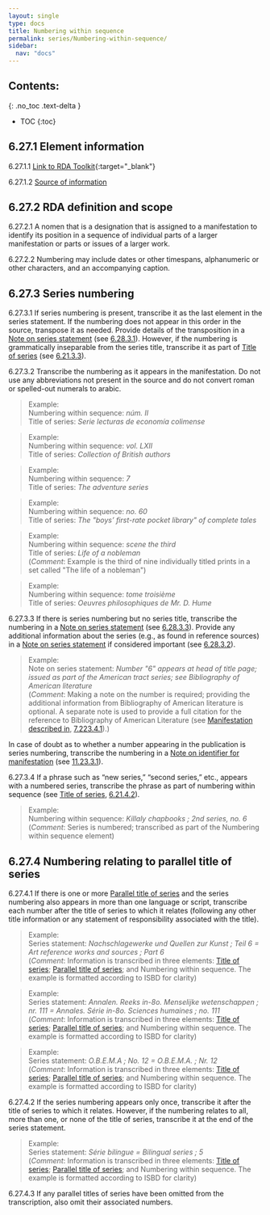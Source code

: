```yaml
---
layout: single
type: docs
title: Numbering within sequence
permalink: series/Numbering-within-sequence/
sidebar:
  nav: "docs"
---
```


## Contents:
{: .no_toc .text-delta }

- TOC
{:toc}

## 6.27.1 Element information

<a name="6.27.1.1">6.27.1.1</a> [Link to RDA Toolkit](https://beta.rdatoolkit.org/en-US_ala-04e52191-96ac-3870-ac6a-de37540f45f5){:target="_blank"}

<a name="6.27.1.2">6.27.1.2</a> [Source of information](/DCRMR/series/)

## 6.27.2 RDA definition and scope

<a name="6.27.2.1">6.27.2.1</a> A nomen that is a designation that is assigned to a manifestation to identify its position in a sequence of individual parts of a larger manifestation or parts or issues of a larger work.

<a name="6.27.2.2">6.27.2.2</a> Numbering may include dates or other timespans, alphanumeric or other characters, and an accompanying caption.

## 6.27.3 Series numbering

<a name="6.27.3.1">6.27.3.1</a> If series numbering is present, transcribe it as the last element in the series statement. If the numbering does not appear in this order in the source, transpose it as needed. Provide details of the transposition in a [Note on series statement](/DCRMR/series/Note-on-series-statement/) (see [6.28.3.1](/DCRMR/series/Note-on-series-statement/#6.28.3.1)). However, if the numbering is grammatically inseparable from the series title, transcribe it as part of [Title of series](/DCRMR/series/Title-of-series/) (see [6.21.3.3](/DCRMR/series/Title-of-series/#6.21.3.3)).

<a name="6.27.3.2">6.27.3.2</a> Transcribe the numbering as it appears in the manifestation. Do not use any abbreviations not present in the source and do not convert roman or spelled-out numerals to arabic.

>Example:  
>Numbering within sequence: <CITE>núm. II</CITE>  
>Title of series: <CITE>Serie lecturas de economía colimense</CITE>

>Example:  
>Numbering within sequence: <CITE>vol. LXII</CITE>    
>Title of series: <CITE>Collection of British authors</CITE>    

>Example:  
>Numbering within sequence: <CITE>7</CITE>    
>Title of series: <CITE>The adventure series</CITE>    

>Example:  
>Numbering within sequence: <CITE>no. 60</CITE>    
>Title of series: <CITE>The "boys’ first-rate pocket library" of complete tales</CITE>    

>Example:  
>Numbering within sequence: <CITE>scene the third</CITE>      
>Title of series: <CITE>Life of a nobleman</CITE>      
>(*Comment*: Example is the third of nine individually titled prints in a set called "The life of a nobleman")    

>Example:  
>Numbering within sequence: <CITE>tome troisième</CITE>    
>Title of series: <CITE>Oeuvres philosophiques de Mr. D. Hume</CITE>      

<a name="6.27.3.3">6.27.3.3</a> If there is series numbering but no series title, transcribe the numbering in a [Note on series statement](/DCRMR/series/Note-on-series-statement/) (see [6.28.3.3](/DCRMR/series/Note-on-series-statement/#6.28.3.3)). Provide any additional information about the series (e.g., as found in reference sources) in a [Note on series statement](/DCRMR/series/Note-on-series-statement/) if considered important (see [6.28.3.2](/DCRMR/series/Note-on-series-statement/#6.28.3.2)). 

>Example:  
>Note on series statement: <CITE>Number "6" appears at head of title page; issued as part of the American tract series; see Bibliography of American literature</CITE>  
>(*Comment*: Making a note on the number is required; providing the additional information from Bibliography of American literature is optional. A separate note is used to provide a full citation for the reference to Bibliography of American Literature (see [Manifestation described in](/DCRMR/additional-notes/Manifestation-described-in/), [7.223.4.1](/DCRMR/additional-notes/Manifestation-described-in/#7.223.4.1)).)    

In case of doubt as to whether a number appearing in the publication is series numbering, transcribe the numbering in a [Note on identifier for manifestation](/DCRMR/identifiers/Note-on-identifier-for-manifestation/) (see [11.23.3.1](/DCRMR/identifiers/Note-on-identifier-for-manifestation/#11.23.3.1)).

<a name="6.27.3.4">6.27.3.4</a> If a phrase such as “new series,” “second series,” etc., appears with a numbered series, transcribe the phrase as part of numbering within sequence (see [Title of series](/DCRMR/series/Title-of-series/), [6.21.4.2](/DCRMR/series/Title-of-series/#6.21.4.2)).

>Example:    
>Numbering within sequence: <CITE>Killaly chapbooks ; 2nd series, no. 6</CITE>    
>(*Comment*: Series is numbered; transcribed as part of the Numbering within sequence element)  

## 6.27.4 Numbering relating to parallel title of series

<a name="6.27.4.1">6.27.4.1</a> If there is one or more [Parallel title of series](/DCRMR/series/Parallel-title-of-series/) and the series numbering also appears in more than one language or script, transcribe each number after the title of series to which it relates (following any other title information or any statement of responsibility associated with the title).

>Example:  
>Series statement: <CITE>Nachschlagewerke und Quellen zur Kunst ; Teil 6 = Art reference works and sources ; Part 6</CITE>    
>(*Comment*: Information is transcribed in three elements: [Title of series](/DCRMR/series/Title-of-series/); [Parallel title of series](/DCRMR/series/Parallel-title-of-series/); and Numbering within sequence. The example is formatted according to ISBD for clarity)    

>Example:  
>Series statement: <CITE>Annalen. Reeks in-8o. Menselijke wetenschappen ;  nr. 111 = Annales. Série in-8o. Sciences humaines ; no. 111</CITE>    
>(*Comment*: Information is transcribed in three elements: [Title of series](/DCRMR/series/Title-of-series/); [Parallel title of series](/DCRMR/series/Parallel-title-of-series/); and Numbering within sequence. The example is formatted according to ISBD for clarity)    

>Example:  
>Series statement: <CITE>O.B.E.M.A ; No. 12 = O.B.E.M.A. ; Nr. 12</CITE>    
>(*Comment*: Information is transcribed in three elements: [Title of series](/DCRMR/series/Title-of-series/); [Parallel title of series](/DCRMR/series/Parallel-title-of-series/); and Numbering within sequence. The example is formatted according to ISBD for clarity)    

<a name="6.27.4.2">6.27.4.2</a> If the series numbering appears only once, transcribe it after the title of series to which it relates. However, if the numbering relates to all, more than one, or none of the title of series, transcribe it at the end of the series statement.

>Example:  
>Series statement: <CITE>Série bilingue = Bilingual series ; 5</CITE>   
>(*Comment*: Information is transcribed in three elements: [Title of series](/DCRMR/series/Title-of-series/); [Parallel title of series](/DCRMR/series/Parallel-title-of-series/); and Numbering within sequence. The example is formatted according to ISBD for clarity)   

<a name="6.27.4.3">6.27.4.3</a> If any parallel titles of series have been omitted from the transcription, also omit their associated numbers.
